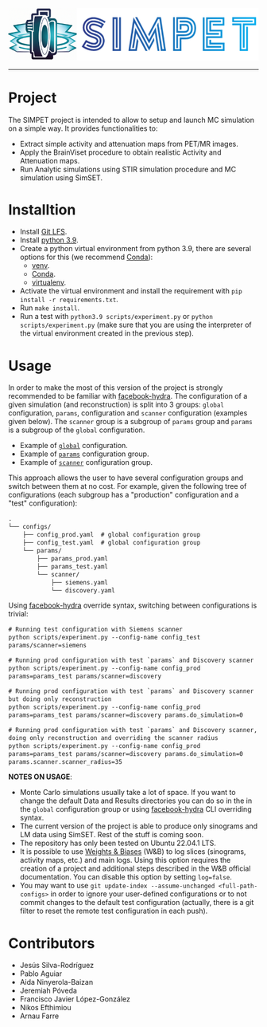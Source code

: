 ![Logo](docs/_static/logo.png)

***

# Project

The SIMPET project is intended to allow to setup and launch MC simulation on a simple way. It provides functionalities to: 

- Extract simple activity and attenuation maps from PET/MR images.
- Apply the BrainViset procedure to obtain realistic Activity and Attenuation maps.
- Run Analytic simulations using STIR simulation procedure and MC simulation using SimSET.

# Installtion

- Install [Git LFS](https://git-lfs.com/).
- Install [python 3.9](https://www.python.org/downloads/release/python-390/).
- Create a python virtual environment from python 3.9, there are several options for this (we recommend [Conda](https://conda.io/projects/conda/en/latest/user-guide/install/index.html)):
  - [venv](https://docs.python.org/es/3.9/library/venv.html).
  - [Conda](https://conda.io/projects/conda/en/latest/user-guide/install/index.html).
  - [virtualenv](https://virtualenv.pypa.io/en/latest/).
- Activate the virtual environment and install the requirement with `pip install -r requirements.txt`.
- Run `make install`.
- Run a test with `python3.9 scripts/experiment.py` or `python scripts/experiment.py` (make sure that you are using the interpreter of the virtual environment created in the previous step).

# Usage

In order to make the most of this version of the project is strongly recommended to be familiar with [facebook-hydra](https://hydra.cc). The configuration of a given simulation (and reconstruction) is split into 3 groups: `global` configuration, `params`, configuration and `scanner` configuration (examples given below). The `scanner` group is a subgroup of `params` group and `params` is a subgroup of the `global` configuration.

- Example of [`global`](configs/config_test.yaml) configuration.
- Example of [`params`](configs/params/test.yaml) configuration group.
- Example of [`scanner`](configs/params/scanner/discovery_st.yaml) configuration group.

This approach allows the user to have several configuration groups and switch between them at no cost. For example, given the following tree of configurations (each subgroup has a "production" configuration and a "test" configuration):

```
.
└── configs/
    ├── config_prod.yaml  # global configuration group
    ├── config_test.yaml  # global configuration group
    └── params/
        ├── params_prod.yaml
        ├── params_test.yaml
        └── scanner/
            ├── siemens.yaml
            └── discovery.yaml
```

Using [facebook-hydra](https://hydra.cc) override syntax, switching between configurations is trivial:

```
# Running test configuration with Siemens scanner
python scripts/experiment.py --config-name config_test params/scanner=siemens
```

```
# Running prod configuration with test `params` and Discovery scanner
python scripts/experiment.py --config-name config_prod params=params_test params/scanner=discovery
```

```
# Running prod configuration with test `params` and Discovery scanner but doing only reconstruction
python scripts/experiment.py --config-name config_prod params=params_test params/scanner=discovery params.do_simulation=0
```

```
# Running prod configuration with test `params` and Discovery scanner, doing only reconstruction and overriding the scanner radius
python scripts/experiment.py --config-name config_prod params=params_test params/scanner=discovery params.do_simulation=0 params.scanner.scanner_radius=35
```

**NOTES ON USAGE**: 

- Monte Carlo simulations usually take a lot of space. If you want to change the default Data and Results directories you can do so in the in the `global` configuration group or using [facebook-hydra](https://hydra.cc) CLI overriding syntax.
- The current version of the project is able to produce only sinograms and LM data using SimSET. Rest of the stuff is coming soon.
- The repository has only been tested on Ubuntu 22.04.1 LTS.
- It is possible to use [Weights & Biases](https://wandb.ai/site) (W&B) to log slices (sinograms, activity maps, etc.) and main logs. Using this option requires the creation of a project and additional steps described in the W&B official documentation. You can disable this option by setting `log=false`.
- You may want to use `git update-index --assume-unchanged <full-path-configs>` in order to ignore your user-defined configurations or to not commit changes to the default test configuration (actually, there is a git filter to reset the remote test configuration in each push).

# Contributors

- Jesús Silva-Rodríguez
- Pablo Aguiar
- Aida Ninyerola-Baizan
- Jeremiah Póveda
- Francisco Javier López-González
- Nikos Efthimiou
- Arnau Farre

